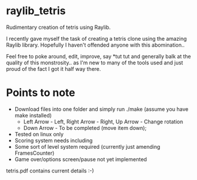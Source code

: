 # raylib_tetris
Rudimentary creation of tetris using Raylib.

I recently gave myself the task of creating a tetris clone using the amazing Raylib library. Hopefully I haven't offended anyone with this abomination..

Feel free to poke around, edit, improve, say *tut tut and generally balk at the quality of this monstrosity.. as I'm new to many of the tools used and just proud of the fact I got it half way there.

# Points to note
* Download files into one folder and simply run ./make (assume you have make installed)
  * Left Arrow - Left, Right Arrow - Right, Up Arrow - Change rotation
  * Down Arrow - To be completed (move item down);
* Tested on linux only
* Scoring system needs including 
* Some sort of level system required (currently just amending FramesCounter)
* Game over/options screen/pause not yet implemented

tetris.pdf contains current details
:-)
